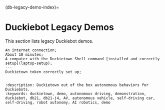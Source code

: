 (db-legacy-demo-index)=
# Duckiebot Legacy Demos 

This section lists legacy Duckiebot demos.

```{needget}
An internet connection;
About 10 minutes;
A computer with the Duckietown Shell command [installed and correctly setup](laptop-setup);
---
Duckietown token correctly set up;
```

```{tableofcontents}
```


```{seo}
:description: Duckietown out of the box autonomous behaviors for Duckiebots. 
:keywords: duckietown, demo, autonomous driving, demonstration, duckiebot, db21, db21-j4, AV, autonomous vehicle, self-driving car, self-driving, robot autonomy, AI robotics, demo
```